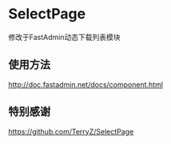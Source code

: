 # SelectPage
修改于FastAdmin动态下载列表模块

## 使用方法
http://doc.fastadmin.net/docs/component.html

## 特别感谢
https://github.com/TerryZ/SelectPage